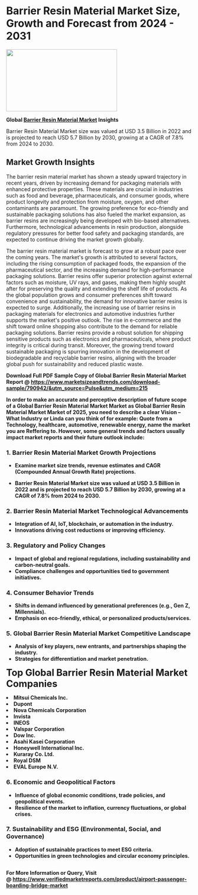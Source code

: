 <H1>Barrier Resin Material Market Size, Growth and Forecast from 2024 - 2031</H1><img class="aligncenter size-medium wp-image-584254" src="https://thirdeyenews.in/wp-content/uploads/2024/09/Global-Market-Research-300x168.jpeg" alt="" width="300" height="168" /><p><strong>Global&nbsp;<a href="https://www.marketsizeandtrends.com/download-sample/790942/&amp;utm_source=Pulse&amp;utm_medium=215">Barrier Resin Material Market</a> Insights</strong></p><p>Barrier Resin Material Market size was valued at USD 3.5 Billion in 2022 and is projected to reach USD 5.7 Billion by 2030, growing at a CAGR of 7.8% from 2024 to 2030.</p><p><h2>Market Growth Insights</h2> <p>The barrier resin material market has shown a steady upward trajectory in recent years, driven by increasing demand for packaging materials with enhanced protective properties. These materials are crucial in industries such as food and beverage, pharmaceuticals, and consumer goods, where product longevity and protection from moisture, oxygen, and other contaminants are paramount. The growing preference for eco-friendly and sustainable packaging solutions has also fueled the market expansion, as barrier resins are increasingly being developed with bio-based alternatives. Furthermore, technological advancements in resin production, alongside regulatory pressures for better food safety and packaging standards, are expected to continue driving the market growth globally.</p> <p><strong></strong></p> <p>The barrier resin material market is forecast to grow at a robust pace over the coming years. The market's growth is attributed to several factors, including the rising consumption of packaged foods, the expansion of the pharmaceutical sector, and the increasing demand for high-performance packaging solutions. Barrier resins offer superior protection against external factors such as moisture, UV rays, and gases, making them highly sought after for preserving the quality and extending the shelf life of products. As the global population grows and consumer preferences shift toward convenience and sustainability, the demand for innovative barrier resins is expected to surge. Additionally, the increasing use of barrier resins in packaging materials for electronics and automotive industries further supports the market's positive outlook. The rise in e-commerce and the shift toward online shopping also contribute to the demand for reliable packaging solutions. Barrier resins provide a robust solution for shipping sensitive products such as electronics and pharmaceuticals, where product integrity is critical during transit. Moreover, the growing trend toward sustainable packaging is spurring innovation in the development of biodegradable and recyclable barrier resins, aligning with the broader global push for sustainability and reduced plastic waste. <p><strong></p><p><span class=""><strong>Download Full PDF Sample Copy of Global Barrier Resin Material Market Report</strong> @ <a href="https://www.marketsizeandtrends.com/download-sample/790942/&amp;utm_source=Pulse&amp;utm_medium=215" target="_blank">https://www.marketsizeandtrends.com/download-sample/790942/&amp;utm_source=Pulse&amp;utm_medium=215</a></span></p><p>In order to make an accurate and perceptive description of future scope of a Global&nbsp;Barrier Resin Material Market Market as Global&nbsp;Barrier Resin Material Market Market of 2025, you need to describe a clear Vision &ndash; What Industry or Linda can you think of for example: Quote from a Technology, healthcare, automotive, renewable energy, name the market you are Reffering to. However, some general trends and factors usually impact market reports and their future outlook include:</p><h3>1.&nbsp;<strong>Barrier Resin Material Market Growth Projections</strong></h3><ul><li>Examine market size trends, revenue estimates and CAGR (Compounded Annual Growth Rate) projections.</li><li><p>Barrier Resin Material Market size was valued at USD 3.5 Billion in 2022 and is projected to reach USD 5.7 Billion by 2030, growing at a CAGR of 7.8% from 2024 to 2030.</p></li></ul><h3>2.&nbsp;<strong>Barrier Resin Material Market Technological Advancements</strong></h3><ul><li>Integration of AI, IoT, blockchain, or automation in the industry.</li><li>Innovations driving cost reductions or improving efficiency.</li></ul><h3>3.&nbsp;<strong>Regulatory and Policy Changes</strong></h3><ul><li>Impact of global and regional regulations, including sustainability and carbon-neutral goals.</li><li>Compliance challenges and opportunities tied to government initiatives.</li></ul><h3>4.&nbsp;<strong>Consumer Behavior Trends</strong></h3><ul><li>Shifts in demand influenced by generational preferences (e.g., Gen Z, Millennials).</li><li>Emphasis on eco-friendly, ethical, or personalized products/services.</li></ul><h3>5.&nbsp;<strong>Global Barrier Resin Material Market Competitive Landscape</strong></h3><ul><li>Analysis of key players, new entrants, and partnerships shaping the industry.</li><li>Strategies for differentiation and market penetration.</li></ul><p data-pm-slice="1 1 []"><span style="color: inherit; font-family: inherit; font-size: 25px;">Top Global Barrier Resin Material Market Companies</span></p><div class="" data-test-id=""><p><li>Mitsui Chemicals Inc.</li><li> Dupont</li><li> Nova Chemicals Corporation</li><li> Invista</li><li> INEOS</li><li> Valspar Corporation</li><li> Dow Inc.</li><li> Asahi Kasei Corporation</li><li> Honeywell International Inc.</li><li> Kuraray Co. Ltd.</li><li> Royal DSM</li><li> EVAL Europe N.V.</li></p></div><h3>6.&nbsp;<strong>Economic and Geopolitical Factors</strong></h3><ul><li>Influence of global economic conditions, trade policies, and geopolitical events.</li><li>Resilience of the market to inflation, currency fluctuations, or global crises.</li></ul><h3>7.&nbsp;<strong>Sustainability and ESG (Environmental, Social, and Governance)</strong></h3><ul><li>Adoption of sustainable practices to meet ESG criteria.</li><li>Opportunities in green technologies and circular economy principles.</li></ul><h2><strong style="font-size: 14px;">For More Information or Query, Visit @&nbsp;</strong><a style="background-color: #ffffff; font-size: 14px;" href="https://www.marketsizeandtrends.com/report/barrier-resin-material-market/" target="_blank">https://www.verifiedmarketreports.com/product/airport-passenger-boarding-bridge-market</a></h2>
